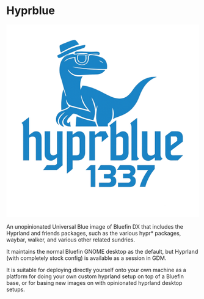 # Hyprblue

![logo](hyprblue.png)

An unopinionated Universal Blue image of Bluefin DX that includes the Hyprland and friends packages, such as the various hypr* packages, waybar, walker, and various other related sundries.

It maintains the normal Bluefin GNOME desktop as the default, but Hyprland (with completely stock config) is available as a session in GDM.

It is suitable for deploying directly yourself onto your own machine as a platform for doing your own custom hyprland setup on top of a Bluefin base, or for basing new images on with opinionated hyprland desktop setups.

